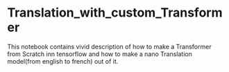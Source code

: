 # Translation_with_custom_Transformer
This notebook contains vivid description of how to make a Transformer from Scratch  inn tensorflow and how to make a nano Translation model(from english to french) out of it.
